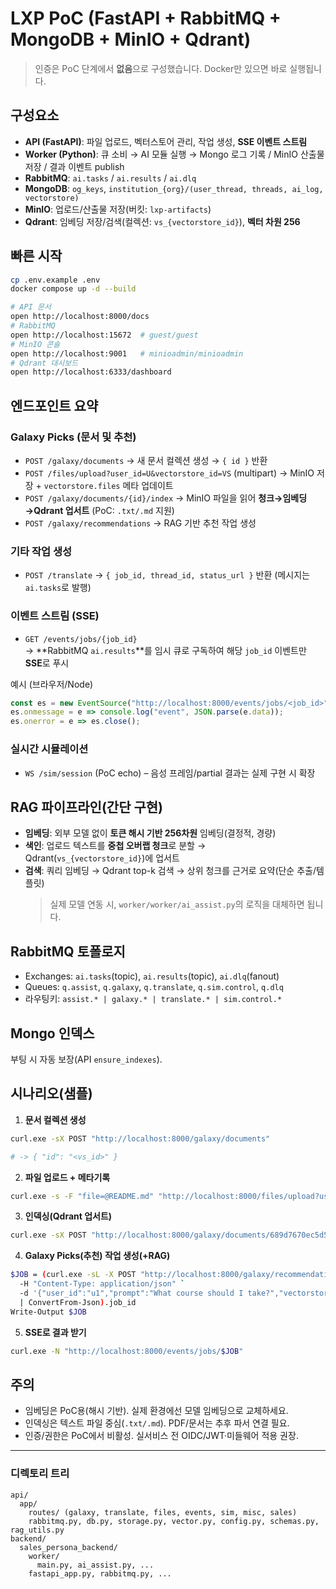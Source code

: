 # LXP PoC (FastAPI + RabbitMQ + MongoDB + MinIO + Qdrant)

> 인증은 PoC 단계에서 **없음**으로 구성했습니다. Docker만 있으면 바로 실행됩니다.

## 구성요소
- **API (FastAPI)**: 파일 업로드, 벡터스토어 관리, 작업 생성, **SSE 이벤트 스트림**
- **Worker (Python)**: 큐 소비 → AI 모듈 실행 → Mongo 로그 기록 / MinIO 산출물 저장 / 결과 이벤트 publish
- **RabbitMQ**: `ai.tasks` / `ai.results` / `ai.dlq`
- **MongoDB**: `og_keys`, `institution_{org}/(user_thread, threads, ai_log, vectorstore)`
- **MinIO**: 업로드/산출물 저장(버킷: `lxp-artifacts`)
- **Qdrant**: 임베딩 저장/검색(컬렉션: `vs_{vectorstore_id}`), **벡터 차원 256**

## 빠른 시작
```bash
cp .env.example .env
docker compose up -d --build

# API 문서
open http://localhost:8000/docs
# RabbitMQ
open http://localhost:15672  # guest/guest
# MinIO 콘솔
open http://localhost:9001   # minioadmin/minioadmin
# Qdrant 대시보드
open http://localhost:6333/dashboard
```

## 엔드포인트 요약

### Galaxy Picks (문서 및 추천)
- `POST /galaxy/documents` → 새 문서 컬렉션 생성 → `{ id }` 반환
- `POST /files/upload?user_id=U&vectorstore_id=VS` (multipart) → MinIO 저장 + `vectorstore.files` 메타 업데이트
- `POST /galaxy/documents/{id}/index` → MinIO 파일을 읽어 **청크→임베딩→Qdrant 업서트** (PoC: `.txt/.md` 지원)
- `POST /galaxy/recommendations` → RAG 기반 추천 작업 생성

### 기타 작업 생성
- `POST /translate`
  → `{ job_id, thread_id, status_url }` 반환 (메시지는 `ai.tasks`로 발행)

### 이벤트 스트림 (SSE)
- `GET /events/jobs/{job_id}`  
  → **RabbitMQ `ai.results`**를 임시 큐로 구독하여 해당 `job_id` 이벤트만 **SSE**로 푸시

예시 (브라우저/Node)
```js
const es = new EventSource("http://localhost:8000/events/jobs/<job_id>");
es.onmessage = e => console.log("event", JSON.parse(e.data));
es.onerror = e => es.close();
```

### 실시간 시뮬레이션
- `WS /sim/session` (PoC echo) – 음성 프레임/partial 결과는 실제 구현 시 확장

## RAG 파이프라인(간단 구현)
- **임베딩**: 외부 모델 없이 **토큰 해시 기반 256차원** 임베딩(결정적, 경량)  
- **색인**: 업로드 텍스트를 **중첩 오버랩 청크**로 분할 → Qdrant(`vs_{vectorstore_id}`)에 업서트  
- **검색**: 쿼리 임베딩 → Qdrant top-k 검색 → 상위 청크를 근거로 요약(단순 추출/템플릿)  
  > 실제 모델 연동 시, `worker/worker/ai_assist.py`의 로직을 대체하면 됩니다.

## RabbitMQ 토폴로지
- Exchanges: `ai.tasks`(topic), `ai.results`(topic), `ai.dlq`(fanout)
- Queues: `q.assist`, `q.galaxy`, `q.translate`, `q.sim.control`, `q.dlq`
- 라우팅키: `assist.* | galaxy.* | translate.* | sim.control.*`

## Mongo 인덱스
부팅 시 자동 보장(API `ensure_indexes`).

## 시나리오(샘플)

1) **문서 컬렉션 생성**
```bash
curl.exe -sX POST "http://localhost:8000/galaxy/documents"

# -> { "id": "<vs_id>" }
```

2) **파일 업로드 + 메타기록**
```bash
curl.exe -s -F "file=@README.md" "http://localhost:8000/files/upload?user_id=u1&vectorstore_id=689d7670ec5d54b6610cf3a5"

```

3) **인덱싱(Qdrant 업서트)**
```bash
curl.exe -sX POST "http://localhost:8000/galaxy/documents/689d7670ec5d54b6610cf3a5/index"

```

4) **Galaxy Picks(추천) 작업 생성(+RAG)**
```bash
$JOB = (curl.exe -sL -X POST "http://localhost:8000/galaxy/recommendations" `
  -H "Content-Type: application/json" `
  -d '{"user_id":"u1","prompt":"What course should I take?","vectorstore_id":"689d7670ec5d54b6610cf3a5","sub_function":"recommendation"}' `
  | ConvertFrom-Json).job_id
Write-Output $JOB

```

5) **SSE로 결과 받기**
```bash
curl.exe -N "http://localhost:8000/events/jobs/$JOB"
```

## 주의
- 임베딩은 PoC용(해시 기반). 실제 환경에선 모델 임베딩으로 교체하세요.
- 인덱싱은 텍스트 파일 중심(`.txt/.md`). PDF/문서는 추후 파서 연결 필요.
- 인증/권한은 PoC에서 비활성. 실서비스 전 OIDC/JWT·미들웨어 적용 권장.

---

### 디렉토리 트리
```
api/
  app/
    routes/ (galaxy, translate, files, events, sim, misc, sales)
    rabbitmq.py, db.py, storage.py, vector.py, config.py, schemas.py, rag_utils.py
backend/
  sales_persona_backend/
    worker/
      main.py, ai_assist.py, ...
    fastapi_app.py, rabbitmq.py, ...
```
